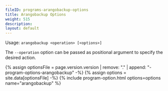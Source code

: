 ```yaml
---
fileID: programs-arangobackup-options
title: Arangobackup Options
weight: 515
description: 
layout: default
---
```

Usage: `arangobackup <operation> [<options>]`

The `--operation` option can be passed as positional argument to specify the
desired action.

{% assign optionsFile = page.version.version | remove: "." | append: "-program-options-arangobackup" -%}
{% assign options = site.data[optionsFile] -%}
{% include program-option.html options=options name="arangobackup" %}
